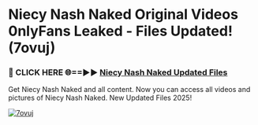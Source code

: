 # Niecy Nash Naked Original Videos 0nlyFans Leaked - Files Updated! (7ovuj)

<h3>🔴 CLICK HERE 🌐==►► <a href="https://tinyurl.com/up5wt9bj" rel="nofollow">Niecy Nash Naked Updated Files</a></h3>

Get Niecy Nash Naked and all content. Now you can access all videos and pictures of Niecy Nash Naked. New Updated Files 2025!

[![7ovuj](https://i.imgur.com/ABiUzMV.gif)](https://tinyurl.com/up5wt9bj)
